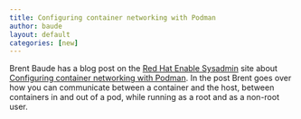 ```yaml
---
title: Configuring container networking with Podman
author: baude
layout: default
categories: [new]
---
```


Brent Baude has a blog post on the [Red Hat Enable Sysadmin](https://www.redhat.com/sysadmin/) site about [Configuring container networking with Podman](https://www.redhat.com/sysadmin/container-networking-podman). In the post Brent goes over how you can communicate between a container and the host, between containers in and out of a pod, while running as a root and as a non-root user.
